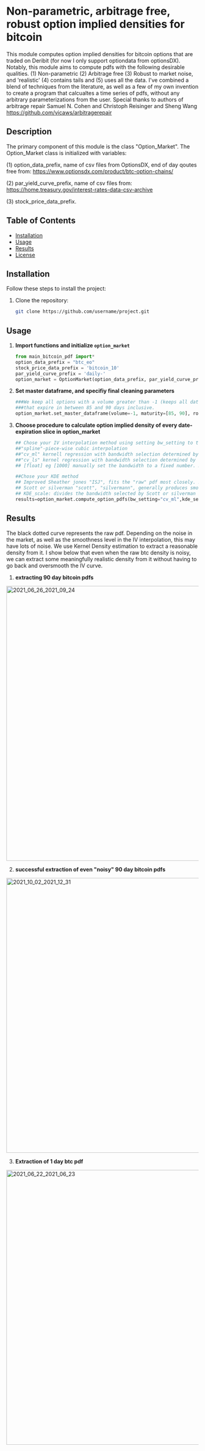 # Non-parametric, arbitrage free, robust option implied densities for bitcoin
This module computes option implied densities for bitcoin options that are traded on Deribit (for now I only support optiondata from optionsDX). Notably, this module aims to compute pdfs with the following desirable qualities. (1) Non-parametric (2) Arbitrage free (3) Robust to market noise, and 'realistic' (4) contains tails and (5) uses all the data.
I've combined a blend of techniques from the literature, as well as a few of my own invention to create a program that calcualtes a time series of pdfs, without any arbitrary parameterizations from the user. 
Special thanks to authors of arbitrage repair
Samuel N. Cohen and Christoph Reisinger and Sheng Wang
https://github.com/vicaws/arbitragerepair
## Description
The primary component of this module is the class "Option_Market". The Option_Market class is initialized with variables: 

(1) option_data_prefix, name of csv files from OptionsDX, end of day qoutes free from: https://www.optionsdx.com/product/btc-option-chains/

(2) par_yield_curve_prefix, name of csv files from: https://home.treasury.gov/interest-rates-data-csv-archive  

(3) stock_price_data_prefix. 
## Table of Contents
- [Installation](#installation)
- [Usage](#usage)
- [Results](#Results)
- [License](#license)

## Installation
Follow these steps to install the project:

1. Clone the repository:
   ```bash
   git clone https://github.com/username/project.git
   ```
## Usage

1. **Import functions and initialize `option_market`**
   ```python
   from main_bitcoin_pdf import*
   option_data_prefix = "btc_eo"
   stock_price_data_prefix = 'bitcoin_10'
   par_yield_curve_prefix = 'daily-'
   option_market = OptionMarket(option_data_prefix, par_yield_curve_prefix, stock_price_data_prefix)
   
2. **Set master dataframe, and specifiy final cleaning parameters**
   ```python
   ###We keep all options with a volume greater than -1 (keeps all data). Keeps all options
   ###that expire in between 85 and 90 days inclusive. 
   option_market.set_master_dataframe(volume=-1, maturity=[85, 90], rolling=False)
3. **Choose procedure to calculate option implied density of every date-expiration slice in option_market**
   ```python
   ## Chose your IV interpolation method using setting bw_setting to the following:
   ##"spline"-piece-wise cubic interpolation
   ##"cv_ml" kernell regression with bandwidth selection determined by cross validation maximum likelihood. Recommended, default setting.
   ##"cv_ls" kernel regression with bandwidth selection determined by cross validation least squares
   ## [float] eg [1000] manually set the bandwidth to a fixed number. Not recommended.

   ##Chose your KDE method
   ## Improved Sheather jones "ISJ", fits the "raw" pdf most closely. Recommended, especially for CV_ML.
   ## Scott or silverman "scott", "silvermann", generally produces smooth guassian densities. Can produced very biased results at the cost of lower variance. Not recommended
   ## KDE_scale: divides the bandwidth selected by Scott or silverman by this number. Can be used to encourage the algorithmn to pick a bandwidth between ISJ and scott. If ISJ is selected this argument does nothing. Default to 1
   results=option_market.compute_option_pdfs(bw_setting="cv_ml",kde_setting="ISJ",kde_scale=1,plotting=True,truncate=False,plot_raw=True)
## Results
The black dotted curve represents the raw pdf. Depending on the noise in the market, as well as the smoothness level in the IV interpolation, this may have lots of noise. We use Kernel Density estimation to extract a reasonable density from it. I show below that even when the raw btc density is noisy, we can extract some meaningfully realistic density from it without having to go back and oversmooth the IV curve.
1. **extracting 90 day bitcoin pdfs**
<img width="720" alt="2021_06_26_2021_09_24" src="https://github.com/user-attachments/assets/3134c738-8f4a-41f8-95d6-72c6674a4090">

2. **successful extraction of even "noisy" 90 day bitcoin pdfs**
<img width="720" alt="2021_10_02_2021_12_31" src="https://github.com/user-attachments/assets/439018cc-5e2a-4dbd-8916-97e2b8c5da73">

3. **Extraction of 1 day btc pdf**
<img width="720" alt="2021_06_22_2021_06_23" src="https://github.com/user-attachments/assets/adfbbb3b-2f3a-49a5-ab4b-07a8f29f2dc4">

